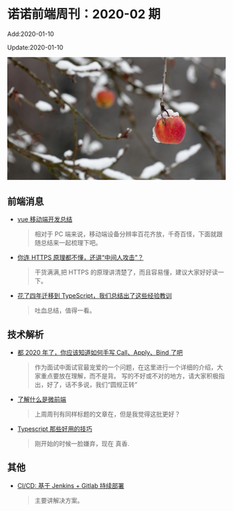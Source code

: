 <!--
 * @Description: weekly-02
 * @Author: zoeblow
 * @Email: wangfuyuan@nnuo.com
 * @Date: 2020-01-10 16:25:48
 * @LastEditors  : zoeblow
 * @LastEditTime : 2020-01-10 16:51:12
 * @FilePath: \nuofe-weekly\2020\weekly-02.md
 -->

# 诺诺前端周刊：2020-02 期

Add:2020-01-10

Update:2020-01-10

![202002](../images/2020/202002.jpg)

## 前端消息

- [vue 移动端开发总结](https://juejin.im/post/5e0f01fd5188253a8511b9c0)

  > 相对于 PC 端来说，移动端设备分辨率百花齐放，千奇百怪，下面就跟随总结来一起梳理下吧。

- [你连 HTTPS 原理都不懂，还讲“中间人攻击”？](https://blog.leapmie.com/archives/418/)

  > 干货满满,把 HTTPS 的原理讲清楚了，而且容易懂，建议大家好好读一下。

- [花了四年迁移到 TypeScript，我们总结出了这些经验教训](https://mp.weixin.qq.com/s/7tn77ZjnDvOdeVmW5G1daw)

  > 吐血总结，值得一看。

## 技术解析

- [都 2020 年了，你应该知道如何手写 Call、Apply、Bind 了吧](https://juejin.im/post/5e17f16f5188254d3f73c7df)

  > 作为面试中面试官最宠爱的一个问题，在这里进行一个详细的介绍，大家重点要放在理解，而不是背。 写的不好或不对的地方，请大家积极指出，好了，话不多说，我们“圆规正转”

- [了解什么是微前端](https://juejin.im/post/5d1f19e3f265da1bab29ce5f)

  > 上周周刊有同样标题的文章在，但是我觉得这批更好？

- [Typescript 那些好用的技巧](https://mp.weixin.qq.com/s/Y2-huY7uKu_GgWztAWcDug)

  > 刚开始的时候一脸嫌弃，现在 真香.

<!--
## 业界新闻

- [2019 年 IT 互联网十大“车祸”现场丨金翻车奖](https://mp.weixin.qq.com/s/PiMoP7Of0-LTTAx-Ghnn-g)

  > 世界真奇妙。 -->

## 其他

- [CI/CD: 基于 Jenkins + Gitlab 持续部署](https://mp.weixin.qq.com/s/QVgya8m0WG7O6JnZUMzcIg)

  > 主要讲解决方案。
